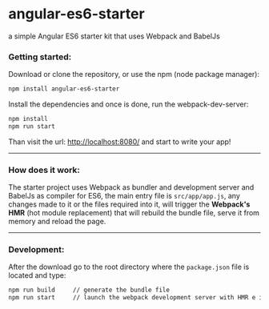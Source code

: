 # angular-es6-starter
a simple Angular ES6 starter kit that uses Webpack and BabelJs

### Getting started:
Download or clone the repository, or use the npm (node package manager):

```bash
npm install angular-es6-starter
```

Install the dependencies and once is done, run the webpack-dev-server:

```bash
npm install
npm run start
```

Than visit the url: [http://localhost:8080/](http://localhost:8080/) and start to write your app!

---

### How does it work:
The starter project uses Webpack as bundler and development server and BabelJs as compiler for ES6, the main entry file is `src/app/app.js`, any changes made to it or the files required into it, will trigger the __Webpack's HMR__ (hot module replacement) that will rebuild the bundle file, serve it from memory and reload the page.

---

### Development:
After the download go to the root directory where the `package.json` file is located and type:
```bash
npm run build     // generate the bundle file
npm run start     // launch the webpack development server with HMR e inline mode enabled
```
